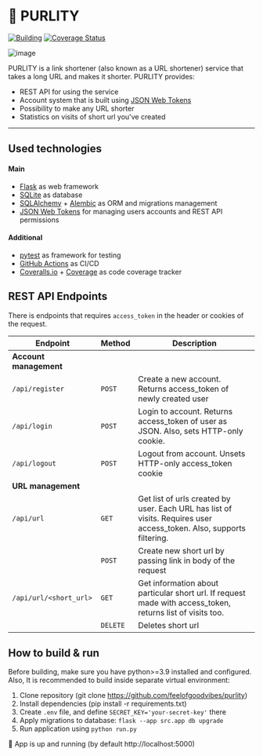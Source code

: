 # 🔗 PURLITY
[![Building](https://github.com/feelofgoodvibes/purlity/actions/workflows/building.yml/badge.svg)](https://github.com/feelofgoodvibes/purlity/actions/workflows/building.yml)
[![Coverage Status](https://coveralls.io/repos/github/feelofgoodvibes/purlity/badge.svg)](https://coveralls.io/github/feelofgoodvibes/purlity)

![image](https://github.com/feelofgoodvibes/purlity/assets/53279267/f9abcb44-f8e4-43ba-82ae-0bde14b15aff)

PURLITY is a link shortener (also known as a URL shortener) service that takes a long URL and makes it shorter.
PURLITY provides:
* REST API for using the service
* Account system that is built using [JSON Web Tokens](https://jwt.io/)
* Possibility to make any URL shorter
* Statistics on visits of short url you've created

---

## Used technologies
#### Main
- [Flask](https://flask.palletsprojects.com) as web framework
- [SQLite](https://www.sqlite.org/index.html) as database
- [SQLAlchemy](https://www.sqlalchemy.org) + [Alembic](https://alembic.sqlalchemy.org) as ORM and migrations management
- [JSON Web Tokens](https://jwt.io/) for managing users accounts and REST API permissions

#### Additional
- [pytest](https://docs.pytest.org) as framework for testing
- [GitHub Actions](https://github.com/features/actions) as CI/CD
- [Coveralls.io](https://coveralls.io) + [Coverage](https://coverage.readthedocs.io/en/7.2.1/) as code coverage tracker

## REST API Endpoints

There is endpoints that requires `access_token` in the header or cookies of the request.

| Endpoint | Method | Description |
| - | - | - |
| **Account management** |   |   |
| `/api/register` | `POST` | Create a new account. Returns access_token of newly created user |
| `/api/login` | `POST` | Login to account. Returns access_token of user as JSON. Also, sets HTTP-only cookie. |
| `/api/logout` | `POST` | Logout from account. Unsets HTTP-only access_token cookie |
| **URL management** |  |  |
| `/api/url` | `GET` | Get list of urls created by user. Each URL has list of visits. Requires user access_token. Also, supports filtering.
|   | `POST` | Create new short url by passing link in body of the request |
| `/api/url/<short_url>` | `GET` | Get information about particular short url. If request made with access_token, returns list of visits too. |
|   | `DELETE` | Deletes short url|

## How to build & run
Before building, make sure you have python>=3.9 installed and configured. Also, It is recommended to build inside separate virtual environment:

1. Clone repository (git clone https://github.com/feelofgoodvibes/purlity)
2. Install dependencies (pip install -r requirements.txt)
3. Create `.env` file, and define `SECRET_KEY='your-secret-key'` there
4. Apply migrations to database:
  `flask --app src.app db upgrade`
5. Run application using `python run.py`

🎉 App is up and running (by default http://localhost:5000)
